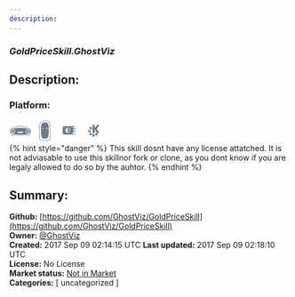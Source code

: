 ```yaml
---
description: 
---
```


### _GoldPriceSkill.GhostViz_  
## Description:  
  
  
  
### Platform:  
 ![Mark I](../.gitbook/assets/mark-1-icon.png)  ![Mark II](../.gitbook/assets/mark-2-icon.png)  ![Picroft](../.gitbook/assets/picroft-icon.png)  ![plasmoid](../.gitbook/assets/kde.png)   
{% hint style="danger" %}
This skill dosnt have any license attatched. It is not adviasable to use this skillnor fork or clone, as you dont know if you are legaly allowed to do so by the auhtor.
{% endhint %}
  
## Summary:  
**Github:** [https://github.com/GhostViz/GoldPriceSkill](https://github.com/GhostViz/GoldPriceSkill)  
**Owner:** [@GhostViz](https://github.com/GhostViz)  
**Created:** 2017 Sep 09 02:14:15 UTC  **Last updated:** 2017 Sep 09 02:18:10 UTC  
**License:** No License  
**Market status:** [Not in Market](https://market.mycroft.ai/skill/)  
**Categories:** [ uncategorized ]   
